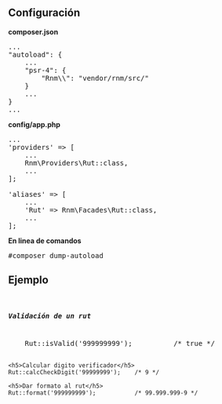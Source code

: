 <h2>Configuración</h2>

<b>composer.json</b>

<pre>
...
"autoload": {
    ...
    "psr-4": {
        "Rnm\\": "vendor/rnm/src/"
    }
    ...
}
...
</pre>

<b>config/app.php</b>
<pre>
...
'providers' => [
    ...
    Rnm\Providers\Rut::class,
    ...
];

'aliases' => [
    ...
    'Rut' => Rnm\Facades\Rut::class,
    ...
];
</pre>

<b>En linea de comandos</b>
<pre>
#composer dump-autoload
</pre>

<h2>Ejemplo</h2>
<pre>
    <h5>Validación de un rut</h5>
    Rut::isValid('999999999');          /* true */
    
    <h5>Calcular digito verificador</h5>
    Rut::calcCheckDigit('99999999');    /* 9 */
    
    <h5>Dar formato al rut</h5>
    Rut::format('999999999');           /* 99.999.999-9 */
</pre>
